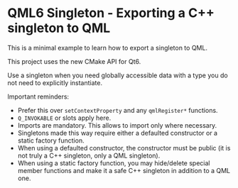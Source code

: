 # QML6 Singleton - Exporting a C++ singleton to QML

This is a minimal example to learn how to export a singleton to QML.

This project uses the new CMake API for Qt6.

Use a singleton when you need globally accessible data with a type you do not need to explicitly instantiate.

Important reminders:

* Prefer this over `setContextProperty` and any `qmlRegister*` functions.
* `Q_INVOKABLE` or slots apply here.
* Imports are mandatory. This allows to import only where necessary.
* Singletons made this way require either a defaulted constructor or a static factory function.
* When using a defaulted constructor, the constructor must be public (it is not truly a C++ singleton, only a QML singleton).
* When using a static factory function, you may hide/delete special member functions and make it a safe C++ singleton in addition to a QML one.
